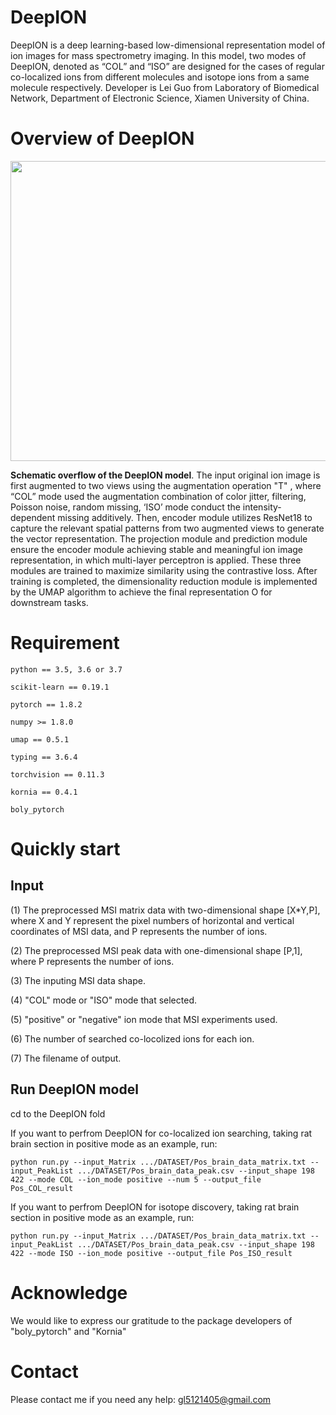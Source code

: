 # DeepION
DeepION is a deep learning-based low-dimensional representation model of ion images for mass spectrometry imaging. In this model, two modes of DeepION, denoted as “COL” and “ISO” are designed for the cases of regular co-localized ions from different molecules and isotope ions from a same molecule respectively. Developer is Lei Guo from Laboratory of Biomedical Network, Department of Electronic Science, Xiamen University of China.

# Overview of DeepION
<div align=center>
<img src="https://github.com/gankLei-X/DeepION/assets/70273368/e03431ce-3d39-4277-86b9-66a98c3eea73" width="800" height="480" /><br/>
</div>

__Schematic overflow of the DeepION model__. The input original ion image is first augmented to two views using the augmentation operation "T" , where “COL” mode used the augmentation combination of color jitter, filtering, Poisson noise, random missing, ‘ISO’ mode conduct the intensity-dependent missing additively. Then, encoder module utilizes ResNet18 to capture the relevant spatial patterns from two augmented views to generate the vector representation. The projection module and prediction module ensure the encoder module achieving stable and meaningful ion image representation, in which multi-layer perceptron is applied. These three modules are trained to maximize similarity using the contrastive loss. After training is completed, the dimensionality reduction module is implemented by the UMAP algorithm to achieve the final representation O for downstream tasks. 

# Requirement

    python == 3.5, 3.6 or 3.7

    scikit-learn == 0.19.1
    
    pytorch == 1.8.2
        
    numpy >= 1.8.0
    
    umap == 0.5.1

    typing == 3.6.4

    torchvision == 0.11.3
    
    kornia == 0.4.1 
    
    boly_pytorch

# Quickly start

## Input
(1) The preprocessed MSI matrix data with two-dimensional shape [X*Y,P], where X and Y represent the pixel numbers of horizontal and vertical coordinates of MSI data, and P represents the number of ions.

(2) The preprocessed MSI peak data with one-dimensional shape [P,1], where P represents the number of ions.

(3) The inputing MSI data shape.

(4) "COL" mode or "ISO" mode that selected.

(5) "positive" or "negative" ion mode that MSI experiments used.

(6) The number of searched co-locolized ions for each ion.

(7) The filename of output.

## Run DeepION model

cd to the DeepION fold

If you want to perfrom DeepION for co-localized ion searching, taking rat brain section in positive mode as an example, run:

    python run.py --input_Matrix .../DATASET/Pos_brain_data_matrix.txt --input_PeakList .../DATASET/Pos_brain_data_peak.csv --input_shape 198 422 --mode COL --ion_mode positive --num 5 --output_file Pos_COL_result
    
If you want to perfrom DeepION for isotope discovery, taking rat brain section in positive mode as an example, run:

    python run.py --input_Matrix .../DATASET/Pos_brain_data_matrix.txt --input_PeakList .../DATASET/Pos_brain_data_peak.csv --input_shape 198 422 --mode ISO --ion_mode positive --output_file Pos_ISO_result

# Acknowledge

We would like to express our gratitude to the package developers of "boly_pytorch" and "Kornia"

# Contact

Please contact me if you need any help: gl5121405@gmail.com
